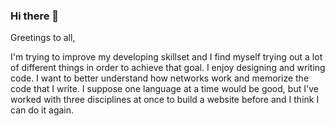 ### Hi there 👋

<!--
**dvenomuzj96/dvenomuzj96** is a ✨ _special_ ✨ repository because its `README.md` (this file) appears on your GitHub profile.

Here are some ideas to get you started:

- 🔭 I’m currently working on ...
- 🌱 I’m currently learning ...
- 👯 I’m looking to collaborate on ...
- 🤔 I’m looking for help with ...
- 💬 Ask me about ...
- 📫 How to reach me: ...
- 😄 Pronouns: ...
- ⚡ Fun fact: ...
-->
Greetings to all,

I'm trying to improve my developing skillset and I find myself trying out a lot of different things in order to achieve that goal.
I enjoy designing and writing code. I want to better understand how networks work and memorize the code that I write. I suppose one language at a time would be good, but I've worked with three disciplines at once to build a website before and I think I can do it again. 
